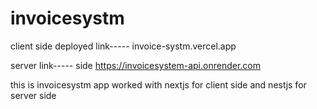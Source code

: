 # invoicesystm
client side deployed link----- invoice-systm.vercel.app

server link----- side https://invoicesystem-api.onrender.com

this is invoicesystm app worked with nextjs for 
client side and nestjs for server side

